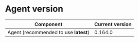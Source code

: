 # Agent version

| Component                             | Current version |
| ------------------------------------- | --------------- |
| Agent (recommended to use **latest**) | 0.164.0         |
